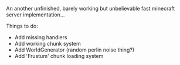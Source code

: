 An another unfinished, barely working but unbelievable fast minecraft server implementation... 

Things to do:
- Add missing handlers
- Add working chunk system
- Add WorldGenerator (random perlin noise thing?)
- Add 'Frustum' chunk loading system
